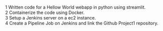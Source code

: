 
1 Written code for a Hellow World webapp in python using streamlit.  
2 Containerize the code using Docker.  
3 Setup a Jenkins server on a ec2 instance.  
4 Create a Pipeline Job on Jenkins and link the Github Project1 repository.  

